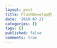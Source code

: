 ```yaml
---
layout: post
title: FlashDevelop的
date: '2010-07-21'
categories: []
tags: []
published: false
comments: true
---
```

<p></p>
